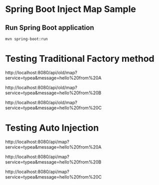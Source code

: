 # Spring Boot Inject Map Sample

## Run Spring Boot application
```
mvn spring-boot:run
```

# Testing Traditional Factory method

http://localhost:8080/api/old/map?service=typea&message=hello%20from%20A

http://localhost:8080/api/old/map?service=typea&message=hello%20from%20B

http://localhost:8080/api/old/map?service=typea&message=hello%20from%20C


# Testing Auto Injection

http://localhost:8080/api/map?service=typea&message=hello%20from%20A

http://localhost:8080/api/map?service=typea&message=hello%20from%20B

http://localhost:8080/api/map?service=typea&message=hello%20from%20C
